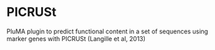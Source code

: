 # PICRUSt
PluMA plugin to predict functional content in a set of sequences using marker genes with PICRUSt (Langille et al, 2013)
